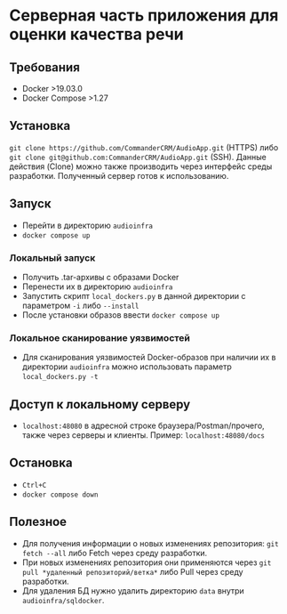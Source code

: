 # Серверная часть приложения для оценки качества речи

## Требования

- Docker >19.03.0
- Docker Compose >1.27

## Установка

```git clone https://github.com/CommanderCRM/AudioApp.git``` (HTTPS) либо ```git clone git@github.com:CommanderCRM/AudioApp.git``` (SSH).
Данные действия (Clone) можно также производить через интерфейс среды разработки.
Полученный сервер готов к использованию.

## Запуск

- Перейти в директорию ```audioinfra```
- ```docker compose up```

### Локальный запуск

- Получить .tar-архивы с образами Docker
- Перенести их в директорию ```audioinfra```
- Запустить скрипт ```local_dockers.py``` в данной директории с параметром ```-i``` либо ```--install```
- После установки образов ввести ```docker compose up```

### Локальное сканирование уязвимостей

- Для сканирования уязвимостей Docker-образов при наличии их в директории ```audioinfra``` можно использовать параметр ```local_dockers.py -t```

## Доступ к локальному серверу

- ```localhost:48080``` в адресной строке браузера/Postman/прочего, также через серверы и клиенты. Пример: ```localhost:48080/docs```

## Остановка

- ```Ctrl+C```
- ```docker compose down```

## Полезное

- Для получения информации о новых изменениях репозитория: ```git fetch --all``` либо Fetch через среду разработки.
- При новых изменениях репозитория они применяются через ```git pull *удаленный репозиторий/ветка*``` либо Pull через среду разработки.
- Для удаления БД нужно удалить директорию ```data``` внутри ```audioinfra/sqldocker```.
